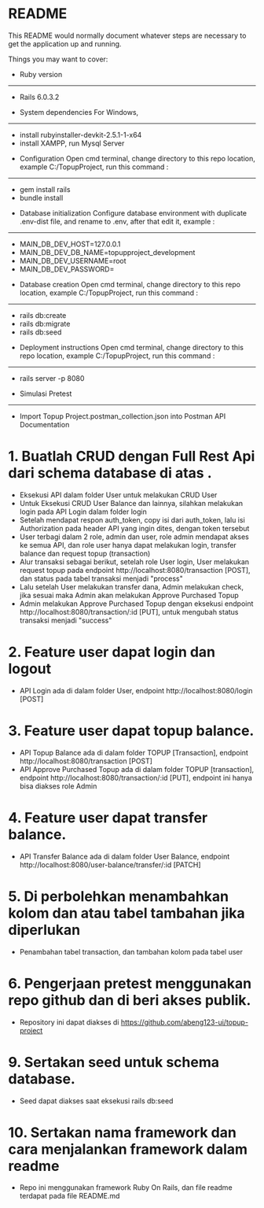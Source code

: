 # README

This README would normally document whatever steps are necessary to get the
application up and running.

Things you may want to cover:

* Ruby version
---
- Rails 6.0.3.2

* System dependencies For Windows,
---
- install rubyinstaller-devkit-2.5.1-1-x64
- install XAMPP, run Mysql Server

* Configuration
Open cmd terminal, change directory to this repo location, example C:/TopupProject, run this command :
---
- gem install rails
- bundle install

* Database initialization
Configure database environment with duplicate .env-dist file, and rename to .env, after that edit it, example :
---
- MAIN_DB_DEV_HOST=127.0.0.1
- MAIN_DB_DEV_DB_NAME=topupproject_development
- MAIN_DB_DEV_USERNAME=root
- MAIN_DB_DEV_PASSWORD=

* Database creation
Open cmd terminal, change directory to this repo location, example C:/TopupProject, run this command :
---
- rails db:create
- rails db:migrate
- rails db:seed

* Deployment instructions
Open cmd terminal, change directory to this repo location, example C:/TopupProject, run this command :
---
- rails server -p 8080

* Simulasi Pretest
---
- Import Topup Project.postman_collection.json into Postman API Documentation

# 1. Buatlah CRUD dengan Full Rest Api dari schema database di atas .
- Eksekusi API dalam folder User untuk melakukan CRUD User
- Untuk Eksekusi CRUD User Balance dan lainnya, silahkan melakukan login pada API Login dalam folder login
- Setelah mendapat respon auth_token, copy isi dari auth_token, lalu isi Authorization pada header API yang ingin dites, dengan token tersebut
- User terbagi dalam 2 role, admin dan user, role admin mendapat akses ke semua API, dan role user hanya dapat melakukan login, transfer balance dan request topup (transaction)
- Alur transaksi sebagai berikut, setelah role User login, User melakukan request topup pada endpoint http://localhost:8080/transaction [POST], dan status pada tabel transaksi menjadi "process"
- Lalu setelah User melakukan transfer dana, Admin melakukan check, jika sesuai maka Admin akan melakukan Approve Purchased Topup
- Admin melakukan Approve Purchased Topup dengan eksekusi endpoint http://localhost:8080/transaction/:id [PUT], untuk mengubah status transaksi menjadi "success"

# 2. Feature user dapat login dan logout
- API Login ada di dalam folder User, endpoint http://localhost:8080/login [POST]

# 3. Feature user dapat topup balance.
- API Topup Balance ada di dalam folder TOPUP [Transaction], endpoint http://localhost:8080/transaction [POST]
- API Approve Purchased Topup ada di dalam folder TOPUP [transaction], endpoint http://localhost:8080/transaction/:id [PUT], endpoint ini hanya bisa diakses role Admin

# 4. Feature user dapat transfer balance.
- API Transfer Balance ada di dalam folder User Balance, endpoint http://localhost:8080/user-balance/transfer/:id [PATCH]

# 5. Di perbolehkan menambahkan kolom dan atau tabel tambahan jika diperlukan
- Penambahan tabel transaction, dan tambahan kolom pada tabel user

# 6. Pengerjaan pretest menggunakan repo github dan di beri akses publik.
- Repository ini dapat diakses di https://github.com/abeng123-ui/topup-project

# 9. Sertakan seed untuk schema database.
- Seed dapat diakses saat eksekusi rails db:seed

# 10. Sertakan nama framework dan cara menjalankan framework dalam readme
- Repo ini menggunakan framework Ruby On Rails, dan file readme terdapat pada file README.md
